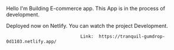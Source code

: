 Hello I'm Building E-commerce app. This App is in the process of development.

 Deployed now on Netlify. You can watch the project Development.
 
                                Link:  https://tranquil-gumdrop-0d1103.netlify.app/

